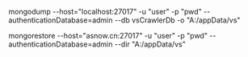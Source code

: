 mongodump --host="localhost:27017" -u "user" -p "pwd" --authenticationDatabase=admin --db vsCrawlerDb -o "A:/appData/vs"

mongorestore --host="asnow.cn:27017" -u "user" -p "pwd" --authenticationDatabase=admin --dir "A:/appData/vs"